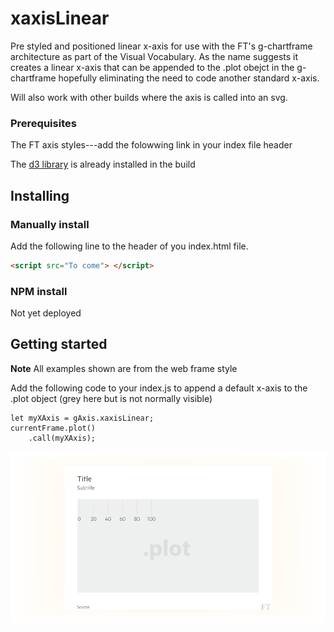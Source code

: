 # xaxisLinear

Pre styled and positioned linear x-axis for use with the FT's g-chartframe architecture as part of the Visual Vocabulary. As the name suggests it creates a linear x-axis that can be appended to the .plot obejct in the g-chartframe hopefully eliminating the need to code another standard x-axis.

Will also work with other builds where the axis is called into an svg.



### Prerequisites
The FT axis styles---add the folowwing link in your index file header

The [d3 library](https://d3js.org/) is already installed in the build

## Installing
### Manually install

Add the following line to the header of you index.html file.

``` html
<script src="To come"> </script>

```


### NPM install
Not yet deployed

## Getting started
<b>Note</b> All examples shown are from the web frame style

Add the following code to your index.js to append a default x-axis to the .plot object (grey here but is not normally visible)

```
let myXAxis = gAxis.xaxisLinear;
currentFrame.plot()
	.call(myXAxis);
```

![alt tag](https://github.com/ft-interactive/g-xaxisLinear/blob/master/images/default.png)